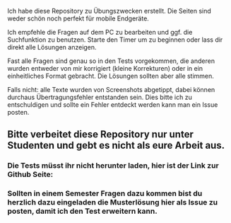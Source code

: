 Ich habe diese Repository zu Übungszwecken erstellt. Die Seiten sind weder schön noch perfekt für mobile Endgeräte.

Ich empfehle die Fragen auf dem PC zu bearbeiten und ggf. die Suchfunktion zu benutzen. Starte den Timer um zu beginnen oder lass dir direkt alle Lösungen anzeigen.

Fast alle Fragen sind genau so in den Tests vorgekommen, die anderen wurden entweder von mir korrigiert (kleine Korrekturen) oder in ein einheitliches Format gebracht. Die Lösungen sollten aber alle stimmen.

Falls nicht: alle Texte wurden von Screenshots abgetippt, dabei können durchaus Übertragungsfehler entstanden sein. Dies bitte ich zu entschuldigen und sollte ein Fehler entdeckt werden kann man ein Issue posten.

## Bitte verbeitet diese Repository nur unter Studenten und gebt es nicht als eure Arbeit aus.

### Die Tests müsst ihr nicht herunter laden, hier ist der Link zur Github Seite: 

### Sollten in einem Semester Fragen dazu kommen bist du herzlich dazu eingeladen die Musterlösung hier als Issue zu posten, damit ich den Test erweitern kann.
